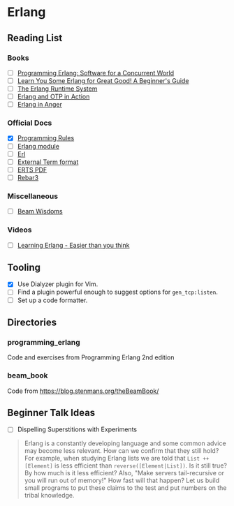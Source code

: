 # Erlang

## Reading List

### Books

- [ ] [Programming Erlang: Software for a Concurrent World](https://books.google.se/books/about/Programming_Erlang.html)
- [ ] [Learn You Some Erlang for Great Good! A Beginner's Guide](https://learnyousomeerlang.com/content)
- [ ] [The Erlang Runtime System](https://blog.stenmans.org/theBeamBook/)
- [ ] [Erlang and OTP in Action](https://www.manning.com/books/erlang-and-otp-in-action)
- [ ] [Erlang in Anger](http://www.erlang-in-anger.com/)

### Official Docs
- [X] [Programming Rules](http://www.erlang.se/doc/programming_rules.shtml)
- [ ] [Erlang module](http://erlang.org/doc/man/erlang.html)
- [ ] [Erl](http://erlang.org/doc/man/erl.html)
- [ ] [External Term format](https://erlang.org/doc/apps/erts/erl_ext_dist.html)
- [ ] [ERTS PDF](http://erlang.org/doc/apps/erts/erts.pdf)
- [ ] [Rebar3](https://www.rebar3.org/docs/)

### Miscellaneous
- [ ] [Beam Wisdoms](http://beam-wisdoms.clau.se/en/latest/)

### Videos
- [ ] [Learning Erlang - Easier than you think](https://www.youtube.com/watch?v=OCkL9z8IxOI)

## Tooling

- [x] Use Dialyzer plugin for Vim.
- [ ] Find a plugin powerful enough to suggest options for `gen_tcp:listen`.
- [ ] Set up a code formatter.

## Directories

### programming_erlang

Code and exercises from Programming Erlang 2nd edition

### beam_book

Code from https://blog.stenmans.org/theBeamBook/

## Beginner Talk Ideas

- [ ] Dispelling Superstitions with Experiments

> Erlang is a constantly developing language and some common advice may become less relevant. How can we confirm that they still hold? For example, when studying Erlang lists we are told that `List ++ [Element]` is less efficient than `reverse([Element|List])`. Is it still true? By how much is it less efficient? Also, "Make servers tail-recursive or you will run out of memory!" How fast will that happen? Let us build small programs to put these claims to the test and put numbers on the tribal knowledge.
